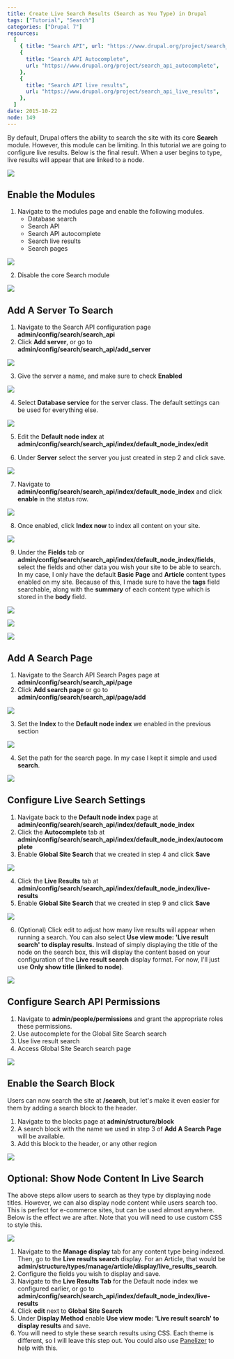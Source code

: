 ```yaml
---
title: Create Live Search Results (Search as You Type) in Drupal
tags: ["Tutorial", "Search"]
categories: ["Drupal 7"]
resources:
  [
    { title: "Search API", url: "https://www.drupal.org/project/search_api" },
    {
      title: "Search API Autocomplete",
      url: "https://www.drupal.org/project/search_api_autocomplete",
    },
    {
      title: "Search API live results",
      url: "https://www.drupal.org/project/search_api_live_results",
    },
  ]
date: 2015-10-22
node: 149
---
```


By default, Drupal offers the ability to search the site with its core **Search** module. However, this module can be limiting. In this tutorial we are going to configure live results. Below is the final result. When a user begins to type, live results will appear that are linked to a node.

![](/assets/images/posts/create-live-search-results-search-you-type-drupal/live-search-1.gif)

## Enable the Modules

1. Navigate to the modules page and enable the following modules.
   - Database search
   - Search API
   - Search API autocomplete
   - Search live results
   - Search pages

![](/assets/images/posts/create-live-search-results-search-you-type-drupal/Screen-Shot-2015-10-22-at-5.39.25-AM.png)

2. Disable the core Search module

![](/assets/images/posts/create-live-search-results-search-you-type-drupal/Screen-Shot-2015-10-22-at-6.16.41-AM.png)

## Add A Server To Search

1. Navigate to the Search API configuration page **admin/config/search/search_api**
2. Click **Add server**, or go to **admin/config/search/search_api/add_server**

![](/assets/images/posts/create-live-search-results-search-you-type-drupal/Screen-Shot-2015-10-22-at-5.41.28-AM.png)

3. Give the server a name, and make sure to check **Enabled**

![](/assets/images/posts/create-live-search-results-search-you-type-drupal/Screen-Shot-2015-10-22-at-5.41.56-AM.png)

4. Select **Database service** for the server class. The default settings can be used for everything else.

![](/assets/images/posts/create-live-search-results-search-you-type-drupal/Screen-Shot-2015-10-22-at-5.42.10-AM.png)

5. Edit the **Default node index** at **admin/config/search/search_api/index/default_node_index/edit**

6. Under **Server** select the server you just created in step 2 and click save.

![](/assets/images/posts/create-live-search-results-search-you-type-drupal/Screen-Shot-2015-10-22-at-5.46.06-AM.png)

7. Navigate to **admin/config/search/search_api/index/default_node_index** and click **enable** in the status row.

![](/assets/images/posts/create-live-search-results-search-you-type-drupal/Screen-Shot-2015-10-22-at-5.47.51-AM.png)

8. Once enabled, click **Index now** to index all content on your site.

![](/assets/images/posts/create-live-search-results-search-you-type-drupal/Screen-Shot-2015-10-23-at-6.31.55-AM.png)

9. Under the **Fields** tab or **admin/config/search/search_api/index/default_node_index/fields**, select the fields and other data you wish your site to be able to search. In my case, I only have the default **Basic Page** and **Article** content types enabled on my site. Because of this, I made sure to have the **tags** field searchable, along with the **summary** of each content type which is stored in the **body** field.

![](/assets/images/posts/create-live-search-results-search-you-type-drupal/Screen-Shot-2015-10-22-at-5.50.25-AM.png)

![](/assets/images/posts/create-live-search-results-search-you-type-drupal/Screen-Shot-2015-10-22-at-5.50.48-AM.png)

![](/assets/images/posts/create-live-search-results-search-you-type-drupal/Screen-Shot-2015-10-23-at-6.27.13-AM.png)

## Add A Search Page​

1. Navigate to the Search API Search Pages page at **admin/config/search/search_api/page**
2. Click **Add search page** or go to **admin/config/search/search_api/page/add**

![](/assets/images/posts/create-live-search-results-search-you-type-drupal/Screen-Shot-2015-10-22-at-5.55.40-AM.png)

3. Set the **Index** to the **Default node index** we enabled in the previous section

![](/assets/images/posts/create-live-search-results-search-you-type-drupal/Screen-Shot-2015-10-22-at-6.06.48-AM.png)

4. Set the path for the search page. In my case I kept it simple and used **search**.

![](/assets/images/posts/create-live-search-results-search-you-type-drupal/Screen-Shot-2015-10-22-at-6.06.59-AM.png)

## Configure Live Search Settings

1. Navigate back to the **Default node index** page at **admin/config/search/search_api/index/default_node_index**
2. Click the **Autocomplete** tab at **admin/config/search/search_api/index/default_node_index/autocomplete**
3. Enable **Global Site Search** that we created in step 4 and click **Save**

![](/assets/images/posts/create-live-search-results-search-you-type-drupal/Screen-Shot-2015-10-22-at-6.11.42-AM.png)

4. Click the **Live Results** tab at **admin/config/search/search_api/index/default_node_index/live-results**
5. Enable **Global Site Search** that we created in step 9 and click **Save**

![](/assets/images/posts/create-live-search-results-search-you-type-drupal/Screen-Shot-2015-10-22-at-6.11.42-AM.png)

6. (​Optional) Click edit to adjust how many live results will appear when running a search. You can also select **Use view mode: 'Live result search' to display results.** Instead of simply displaying the title of the node on the search box, this will display the content based on your configuration of the **Live result search** display format. For now, I'll just use **Only show title (linked to node)**.

![](/assets/images/posts/create-live-search-results-search-you-type-drupal/Screen-Shot-2015-10-22-at-6.12.17-AM.png)

## Configure Search API Permissions

1. Navigate to **admin/people/permissions** and grant the appropriate roles these permissions.
2. Use autocomplete for the Global Site Search search
3. Use live result search
4. Access Global Site Search search page

![](/assets/images/posts/create-live-search-results-search-you-type-drupal/Screen-Shot-2015-10-22-at-6.17.48-AM.png)

## Enable the Search Block

Users can now search the site at **/search**, but let's make it even easier for them by adding a search block to the header.

1. Navigate to the blocks page at **admin/structure/block**
2. A search block with the name we used in step 3 of **Add A Search Page​** will be available.
3. Add this block to the header, or any other region

![](/assets/images/posts/create-live-search-results-search-you-type-drupal/Screen-Shot-2015-10-23-at-6.43.24-AM.png)

## Optional: Show Node Content In Live Search

The above steps allow users to search as they type by displaying node titles. However, we can also display node content while users search too. This is perfect for e-commerce sites, but can be used almost anywhere. Below is the effect we are after. Note that you will need to use custom CSS to style this.

![](/assets/images/posts/create-live-search-results-search-you-type-drupal/Screen-Shot-2015-10-25-at-8.34.25-AM.png)

1. Navigate to the **Manage display** tab for any content type being indexed. Then, go to the **Live results search** display. For an Article, that would be **admin/structure/types/manage/article/display/live_results_search**.
2. Configure the fields you wish to display and save.
3. Navigate to the **Live Results Tab** for the Default node index we configured earlier, or go to **admin/config/search/search_api/index/default_node_index/live-results**
4. Click **edit** next to **Global Site Search**
5. Under **Display Method** enable **Use view mode: 'Live result search' to display results** and save.
6. You will need to style these search results using CSS. Each theme is different, so I will leave this step out. You could also use [Panelizer](https://www.drupal.org/project/panelizer) to help with this.

